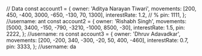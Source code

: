 // Data
const account1 = {
  owner: 'Aditya Narayan Tiwari',
  movements: [200, 450, -400, 3000, -650, -130, 70, 1300],
  interestRate: 1.2, // %
  pin: 1111,
};
//username: ant
const account2 = {
  owner: 'Rishabh Singh',
  movements: [5000, 3400, -150, -790, -3210, -1000, 8500, -30],
  interestRate: 1.5,
  pin: 2222,
};
//username: rs
const account3 = {
  owner: 'Dhruv Adavadkar',
  movements: [200, -200, 340, -300, -20, 50, 400, -460],
  interestRate: 0.7,
  pin: 3333,
};
//username: da
